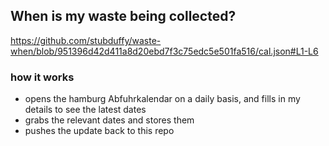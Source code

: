 ## When is my waste being collected?
  https://github.com/stubduffy/waste-when/blob/951396d42d411a8d20ebd7f3c75edc5e501fa516/cal.json#L1-L6
  
  ### how it works
  - opens the hamburg Abfuhrkalendar on a daily basis, and fills in my details to see the latest dates
  - grabs the relevant dates and stores them
  - pushes the update back to this repo
  

